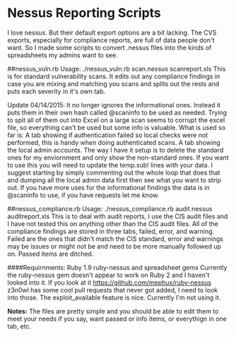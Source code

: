 # Nessus Reporting Scripts

I love nessus. But their default export options are a bit lacking. The CVS exports, especially for compliance reports, are full of data people don't want. So I made some scripts to convert .nessus files into the kinds of spreadsheets my admins want to see.

##nessus_vuln.rb
Usage: ./nessus_vuln.rb scan.nessus scanreport.xls
This is for standard vulnerability scans. It edits out any compliance findings in case you are mixing and matching you scans and splits out the rests and puts each severity in it's own tab. 

Update 04/14/2015: It no longer ignores the informational ones. Instead it puts them in their own hash called @scaninfo to be used as needed. Trying to spit all of them out into Excel on a large scan seems to corrupt the excel file, so everything can't be used but some info is valuable. What is used so far is:
A tab showing if authentication failed so local checks were not performed, this is handy when doing authenticated scans.
A tab showing the local admin accounts. The way I have it setup is to delete the standard ones for my enviornment and only show the non-standard ones. If you want to use this you will need to update the temp.sub! lines with your data. I suggest starting by simply commenting out the whole loop that does that and dumping all the local admin data first then see what you want to strip out.
If you have more uses for the informational findings the data is in @scaninfo to use, if you have requests let me know.

##nessus_compliance.rb
Usage: ./nessus_compliance.rb audit.nessus auditreport.xls
This is to deal with audit reports, I use the CIS audit files and I have not tested this on anything other than the CIS audit files. All of the compliance findings are stored in three tabs, failed, error, and warning. Failed are the ones that didn't match the CIS standard, error and warnings may be issues or might not be and need to be more manually followed up on. Passed items are ditched.

####Requirnments: 
Ruby 1.9
ruby-nessus and spreadsheet gems
Currently the ruby-nessus gem doesn't appear to work on Ruby 2 and I haven't looked into it. If you look at it https://github.com/mephux/ruby-nessus z3n0wl has some cool pull requests that never got added, I need to look into those. The exploit_available feature is nice. Currently I'm not using it.

**Notes:** The files are pretty simple and you should be able to edit them to meet your needs if you say, want passed or info items, or everythign in one tab, etc. 

